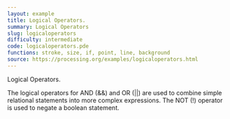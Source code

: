 ```yaml
---
layout: example
title: Logical Operators.
summary: Logical Operators
slug: logicaloperators
difficulty: intermediate
code: logicaloperators.pde
functions: stroke, size, if, point, line, background
source: https://processing.org/examples/logicaloperators.html
---
```


Logical Operators. 

 The logical operators for AND (&&) and OR (||) are used to combine simple relational statements into more complex expressions. The NOT (!) operator is used to negate a boolean statement.
